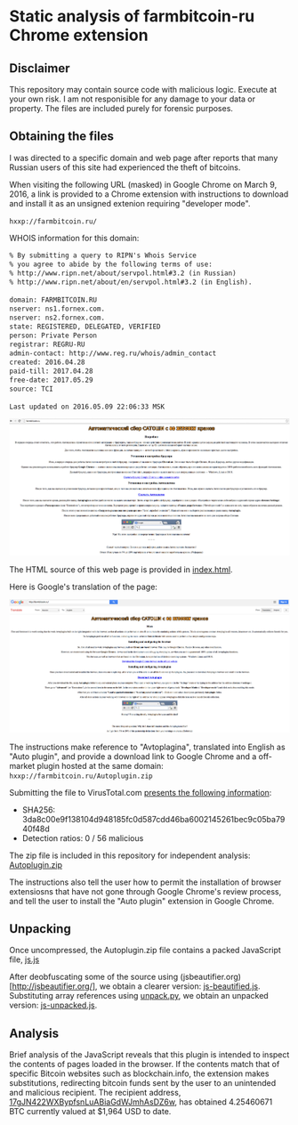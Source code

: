 # Static analysis of farmbitcoin-ru Chrome extension

## Disclaimer

This repository may contain source code with malicious logic. Execute at your own risk. I am not responisible for any damage to your data or property. The files are included purely for forensic purposes.

## Obtaining the files

I was directed to a specific domain and web page after reports that many Russian users of this site had experienced the theft of bitcoins.

When visiting the following URL (masked) in Google Chrome on March 9, 2016, a link is provided to a Chrome extension with instructions to download and install it as an unsigned extenion requiring "developer mode".

`hxxp://farmbitcoin.ru/`

WHOIS information for this domain:

```
% By submitting a query to RIPN's Whois Service
% you agree to abide by the following terms of use:
% http://www.ripn.net/about/servpol.html#3.2 (in Russian)
% http://www.ripn.net/about/en/servpol.html#3.2 (in English).

domain: FARMBITCOIN.RU
nserver: ns1.fornex.com.
nserver: ns2.fornex.com.
state: REGISTERED, DELEGATED, VERIFIED
person: Private Person
registrar: REGRU-RU
admin-contact: http://www.reg.ru/whois/admin_contact
created: 2016.04.28
paid-till: 2017.04.28
free-date: 2017.05.29
source: TCI

Last updated on 2016.05.09 22:06:33 MSK
```

![A screenshot of farmbitcoin-ru's root.](web/farmbitcoin-ru1.png)

The HTML source of this web page is provided in [index.html](web/index.html).

Here is Google's translation of the page:

![A screenshot of Google translation from Russian to English.](web/farmbitcoin-ru2.png)

The instructions make reference to "Avtoplagina", translated into English as "Auto plugin", and provide a download link to Google Chrome and a off-market plugin hosted at the same domain: `hxxp://farmbitcoin.ru/Autoplugin.zip`

Submitting the file to VirusTotal.com [presents the following information](https://www.virustotal.com/en/file/3da8c00e9f138104d948185fc0d587cdd46ba6002145261bec9c05ba7940f48d/analysis/1462817676/):
* SHA256:	3da8c00e9f138104d948185fc0d587cdd46ba6002145261bec9c05ba7940f48d
* Detection ratios: 0 / 56 malicious

The zip file is included in this repository for independent analysis: [Autoplugin.zip](sample/Autoplugin.zip)

The instructions also tell the user how to permit the installation of browser extensiosns that have not gone through Google Chrome's review process, and tell the user to install the "Auto plugin" extension in Google Chrome.

## Unpacking

Once uncompressed, the Autoplugin.zip file contains a packed JavaScript file, [js.js](sample/js.js)

After deobfuscating some of the source using (jsbeautifier.org)[http://jsbeautifier.org/], we obtain a clearer version: [js-beautified.js](sample/js-beautified.js). Substituting array references using [unpack.py](tools/unpack.py), we obtain an unpacked version: [js-unpacked.js](sample/js-unpacked.js).

## Analysis

Brief analysis of the JavaScript reveals that this plugin is intended to inspect the contents of pages loaded in the browser. If the contents match that of specific Bitcoin websites such as blockchain.info, the extension makes substitutions, redirecting bitcoin funds sent by the user to an unintended and malicious recipient. The recipient address, [17gJN422WXBypfsnLuABiaGdWJmhAsDZ6w](https://blockchain.info/address/17gJN422WXBypfsnLuABiaGdWJmhAsDZ6w), has obtained 4.25460671 BTC currently valued at $1,964 USD to date.
